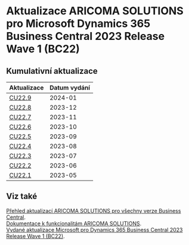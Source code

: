 # Aktualizace ARICOMA SOLUTIONS pro Microsoft Dynamics 365 Business Central 2023 Release Wave 1 (BC22)

## Kumulativní aktualizace

|Aktualizace |Datum vydání  |
|---------|---------|
|[CU22.9](2024-01-CU22.9-Changes.md) |2024-01 |
|[CU22.8](2023-12-CU22.8-Changes.md) |2023-12 |
|[CU22.7](2023-11-CU22.7-Changes.md) |2023-11 |
|[CU22.6](2023-10-CU22.6-Changes.md) |2023-10 |
|[CU22.5](2023-09-CU22.5-Changes.md) |2023-09 |
|[CU22.4](2023-08-CU22.4-Changes.md) |2023-08 |
|[CU22.3](2023-07-CU22.3-Changes.md) |2023-07 |
|[CU22.2](2023-06-CU22.2-Changes.md) |2023-06 |
|[CU22.1](2023-05-CU22.1-Changes.md) |2023-05 |

<!--

|[CU22.14](2024-06-CU22.14-Changes.md) |2024-06 |
|[CU22.13](2024-05-CU22.13-Changes.md) |2024-05 |
|[CU22.12](2024-04-CU22.12-Changes.md) |2024-04 |
|[CU22.11](2024-03-CU22.11-Changes.md) |2024-03 |
|[CU22.10](2024-02-CU22.10-Changes.md) |2024-02 |
|[CU22.9](2024-01-CU22.9-Changes.md) |2024-01 |
|[CU22.8](2023-12-CU22.8-Changes.md) |2023-12 |
|[CU22.7](2023-11-CU22.7-Changes.md) |2023-11 |
|[CU22.6](2023-10-CU22.6-Changes.md) |2023-10 |
|[CU22.5](2023-09-CU22.5-Changes.md) |2023-09 |
-->

## Viz také

[Přehled aktualizací ARICOMA SOLUTIONS pro všechny verze Business Central](../../index.md).  
[Dokumentace k funkcionalitám ARICOMA SOLUTIONS](https://muj.autocont.cz/docs/cs-cz/dynamics365/business-central/AC-Solutions/ac-solutions.html).  
[Vydané aktualizace Microsoft pro Dynamics 365 Business Central 2023 Release Wave 1 (BC22)](https://support.microsoft.com/en-us/topic/released-updates-for-microsoft-dynamics-365-business-central-2023-release-wave-1-37e2d08e-6f61-4522-90ba-1cea59d8de51).  
